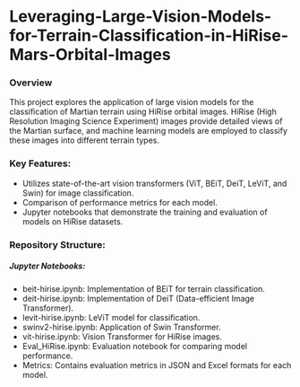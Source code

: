 # Leveraging-Large-Vision-Models-for-Terrain-Classification-in-HiRise-Mars-Orbital-Images
### Overview
This project explores the application of large vision models for the classification of Martian terrain using HiRise orbital images. HiRise (High Resolution Imaging Science Experiment) images provide detailed views of the Martian surface, and machine learning models are employed to classify these images into different terrain types.

### Key Features:
- Utilizes state-of-the-art vision transformers (ViT, BEiT, DeiT, LeViT, and Swin) for image classification.
- Comparison of performance metrics for each model.
- Jupyter notebooks that demonstrate the training and evaluation of models on HiRise datasets.
### Repository Structure:
##### Jupyter Notebooks:
- beit-hirise.ipynb: Implementation of BEiT for terrain classification.
- deit-hirise.ipynb: Implementation of DeiT (Data-efficient Image Transformer).
- levit-hirise.ipynb: LeViT model for classification.
- swinv2-hirise.ipynb: Application of Swin Transformer.
- vit-hirise.ipynb: Vision Transformer for HiRise images.
- Eval_HiRise.ipynb: Evaluation notebook for comparing model performance.
- Metrics: Contains evaluation metrics in JSON and Excel formats for each model.
